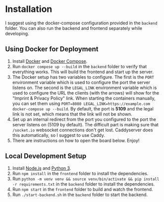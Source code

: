 # Installation

I suggest using the docker-compose configuration provided in the `backend` folder. You can also run the backend and frontend separately while developing.

## Using Docker for Deployment
1. Install [Docker](https://docs.docker.com/get-docker/) and [Docker Compose](https://docs.docker.com/compose/gettingstarted/).
2. Run `docker compose up --build` in the `backend` folder to verify that everything works. This will build the frontend and start up the server.
3. The Docker setup has two variables to configure. The first is the `PORT` environment variable which is used to configure the port the server listens on. The second is the `LEGAL_LINK` environment variable which is used to configure the URL the clients (with the arrows) will show for the "Imprint & Privacy Policy" link. When starting the containers manually, you can set them using `PORT=8080 LEGAL_LINK=https://example.com docker-compose up --build`. By default, the port is **5109** and the legal link is not set, which means that the link will not be shown.
4. Set up an internal redirect from the port you configured to the port the server listens on (5109 by default). The difficult part is making sure that `/socket.io` websocket connections don't get lost. Caddyserver does this automatically, so I suggest to use Caddy.
5. There are instructions on how to open the board below. Enjoy!

## Local Development Setup
1. Install [Node.js](https://nodejs.org/en/download/) and [Python 3](https://www.python.org/downloads/).
2. Run `npm install` in the `frontend` folder to install the dependencies.
3. Run `python -m venv venv && source venv/bin/activate && pip install -r requirements.txt` in the `backend` folder to install the dependencies.
3. Run `npm start` in the `frontend` folder to build and watch the frontend.
4. Run `./start-backend.sh` in the `backend` folder to start the backend.